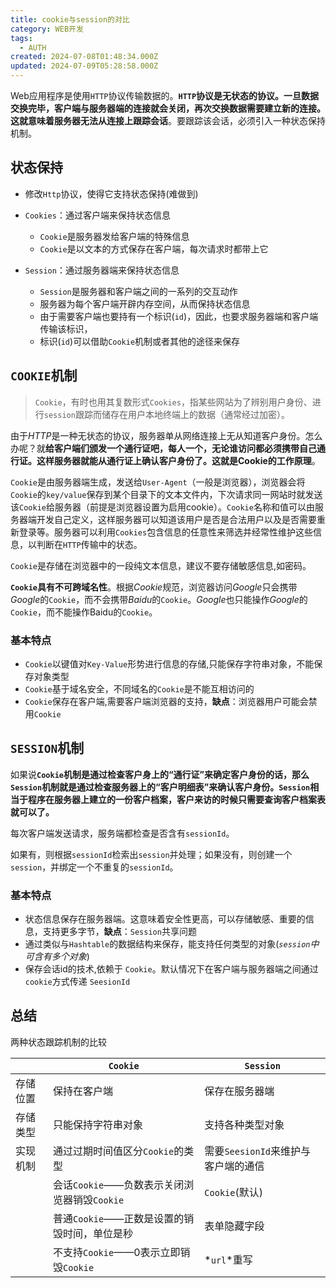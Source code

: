 ```yaml
---
title: cookie与session的对比
category: WEB开发
tags:
  - AUTH
created: 2024-07-08T01:48:34.000Z
updated: 2024-07-09T05:28:58.000Z
---
```

Web应用程序是使用`HTTP`协议传输数据的。**​**​**​`HTTP`​**​**​**​**协议是无状态的协议。一旦数据交换完毕，客户端与服务器端的连接就会关闭，再次交换数据需要建立新的连接。这就意味着服务器无法从连接上跟踪会话**。要跟踪该会话，必须引入一种状态保持机制。

## 状态保持

- 修改`Http`协议，使得它支持状态保持(难做到)
- `Cookies`：通过客户端来保持状态信息

  - `Cookie`是服务器发给客户端的特殊信息
  - `Cookie`是以文本的方式保存在客户端，每次请求时都带上它
- `Session`：通过服务器端来保持状态信息

  - `Session`是服务器和客户端之间的一系列的交互动作
  - 服务器为每个客户端开辟内存空间，从而保持状态信息
  - 由于需要客户端也要持有一个标识(`id`)，因此，也要求服务器端和客户端传输该标识，
  - 标识(`id`)可以借助`Cookie`机制或者其他的途径来保存

## `COOKIE`机制

> `Cookie`，有时也用其复数形式`Cookies`，指某些网站为了辨别用户身份、进行`session`跟踪而储存在用户本地终端上的数据（通常经过加密）。

由于*HTTP*是一种无状态的协议，服务器单从网络连接上无从知道客户身份。怎么办呢？就**给客户端们颁发一个通行证吧，每人一个，无论谁访问都必须携带自己通行证。这样服务器就能从通行证上确认客户身份了。这就是Cookie的工作原理**。

`Cookie`是由服务器端生成，发送给`User-Agent`（一般是浏览器），浏览器会将`Cookie`的`key/value`保存到某个目录下的文本文件内，下次请求同一网站时就发送该`Cookie`给服务器（前提是浏览器设置为启用cookie）。`Cookie`名称和值可以由服务器端开发自己定义，这样服务器可以知道该用户是否是合法用户以及是否需要重新登录等。服务器可以利用`Cookies`包含信息的任意性来筛选并经常性维护这些信息，以判断在`HTTP`传输中的状态。

`Cookie`是存储在浏览器中的一段纯文本信息，建议不要存储敏感信息,如密码。

**​**​**​`Cookie`​**​**​**​**具有不可跨域名性**。根据*Cookie*规范，浏览器访问*Google*只会携带*Google*的`Cookie`，而不会携带*Baidu*的`Cookie`。*Google*也只能操作*Google*的`Cookie`，而不能操作Baidu的`Cookie`。

### 基本特点

- `Cookie`以键值对`Key-Value`形势进行信息的存储,只能保存字符串对象，不能保存对象类型
- `Cookie`基于域名安全，不同域名的`Cookie`是不能互相访问的
- `Cookie`保存在客户端,需要客户端浏览器的支持，**缺点**：浏览器用户可能会禁用`Cookie`

## `SESSION`机制

如果说 **​**​**​`Cookie`​**​**​**​**机制是通过检查客户身上的“通行证”来确定客户身份的话，那么**​**​**​**​`Session`​**​**​**​**机制就是通过检查服务器上的“客户明细表”来确认客户身份。**​****​****​**​**​**​`Session`​**​**​**​**相当于程序在服务器上建立的一份客户档案，客户来访的时候只需要查询客户档案表就可以了。**

每次客户端发送请求，服务端都检查是否含有`sessionId`。

如果有，则根据`sessionId`检索出`session`并处理；如果没有，则创建一个`session`，并绑定一个不重复的`sessionId`。

### 基本特点

- 状态信息保存在服务器端。这意味着安全性更高，可以存储敏感、重要的信息，支持更多字节，**缺点**：`Session`共享问题
- 通过类似与`Hashtable`的数据结构来保存，能支持任何类型的对象(*​*​*​`session`​*​*​*​*中可含有多个对象*)
- 保存会话id的技术,依赖于 `Cookie`。默认情况下在客户端与服务器端之间通过`cookie`方式传递 `SeesionId`

## 总结

两种状态跟踪机制的比较

||`Cookie`|`Session`|
| --------| --------------------------------------| ------------------------|
|存储位置|保持在客户端|保存在服务器端|
|存储类型|只能保持字符串对象|支持各种类型对象|
|实现机制|通过过期时间值区分`Cookie`的类型|需要`SeesionId`来维护与客户端的通信|
||会话`Cookie`——负数表示关闭浏览器销毁`Cookie`|`Cookie`(默认)|
||普通`Cookie`——正数是设置的销毁时间，单位是秒|表单隐藏字段|
||不支持`Cookie`——0表示立即销毁`Cookie`|*`url`*重写|
